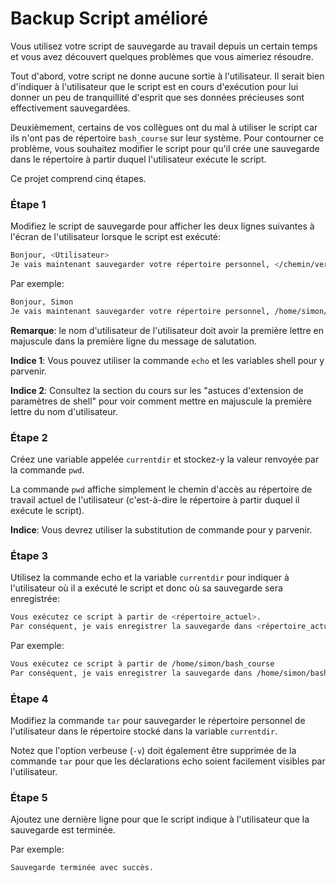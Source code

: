 # Backup Script amélioré

Vous utilisez votre script de sauvegarde au travail depuis un certain temps et vous avez découvert quelques problèmes que vous aimeriez résoudre.

Tout d'abord, votre script ne donne aucune sortie à l'utilisateur. Il serait bien d'indiquer à l'utilisateur que le script est en cours d'exécution pour lui donner un peu de tranquillité d'esprit que ses données précieuses sont effectivement sauvegardées.

Deuxièmement, certains de vos collègues ont du mal à utiliser le script car ils n'ont pas de répertoire `bash_course` sur leur système. Pour contourner ce problème, vous souhaitez modifier le script pour qu'il crée une sauvegarde dans le répertoire à partir duquel l'utilisateur exécute le script.

Ce projet comprend cinq étapes.

### Étape 1
Modifiez le script de sauvegarde pour afficher les deux lignes suivantes à l'écran de l'utilisateur lorsque le script est exécuté:

```bash
Bonjour, <Utilisateur>
Je vais maintenant sauvegarder votre répertoire personnel, </chemin/vers/répertoire_personnel>
```

Par exemple:

```bash
Bonjour, Simon
Je vais maintenant sauvegarder votre répertoire personnel, /home/simon/
```

**Remarque**: le nom d'utilisateur de l'utilisateur doit avoir la première lettre en majuscule dans la première ligne du message de salutation.

**Indice 1**: Vous pouvez utiliser la commande `echo` et les variables shell pour y parvenir.

**Indice 2**: Consultez la section du cours sur les "astuces d'extension de paramètres de shell" pour voir comment mettre en majuscule la première lettre du nom d'utilisateur.

### Étape 2
Créez une variable appelée `currentdir` et stockez-y la valeur renvoyée par la commande `pwd`.

La commande `pwd` affiche simplement le chemin d'accès au répertoire de travail actuel de l'utilisateur (c'est-à-dire le répertoire à partir duquel il exécute le script).

**Indice**: Vous devrez utiliser la substitution de commande pour y parvenir.

### Étape 3
Utilisez la commande echo et la variable `currentdir` pour indiquer à l'utilisateur où il a exécuté le script et donc où sa sauvegarde sera enregistrée:

```bash
Vous exécutez ce script à partir de <répertoire_actuel>.
Par conséquent, je vais enregistrer la sauvegarde dans <répertoire_actuel>
```

Par exemple:

```bash
Vous exécutez ce script à partir de /home/simon/bash_course
Par conséquent, je vais enregistrer la sauvegarde dans /home/simon/bash_course
```


### Étape 4
Modifiez la commande `tar` pour sauvegarder le répertoire personnel de l'utilisateur dans le répertoire stocké dans la variable `currentdir`.

Notez que l'option verbeuse (`-v`) doit également être supprimée de la commande `tar` pour que les déclarations echo soient facilement visibles par l'utilisateur.

### Étape 5
Ajoutez une dernière ligne pour que le script indique à l'utilisateur que la sauvegarde est terminée.

Par exemple:

```bash
Sauvegarde terminée avec succès.
```